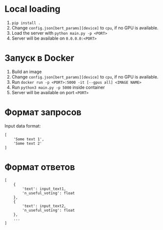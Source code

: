 # Local loading
1. `pip install .`
2. Change  `config.json[bert_params][device]` to `cpu`, if no GPU is available.
2. Load the server with `python main.py -p <PORT>`
3. Server will be available on `0.0.0.0:<PORT>`

# Запуск в Docker
1. Build an image
2. Change  `config.json[bert_params][device]` to `cpu`, if no GPU is available.
3. Run `docker run -p <PORT>:5000 -it [--gpus all] <IMAGE NAME>`
4. Run `python3 main.py -p 5000` inside container
5. Server will be available on port `<PORT>`

# Формат запросов
Input data format:
```
[
    'Some text 1',
    'Some text 2'
]
```

# Формат ответов

```
[
    {
        'text': input_text1,
        'n_useful_voting': float
    },
    {
        'text': input_text2,
        'n_useful_voting': float
    },
    ...
]
```
